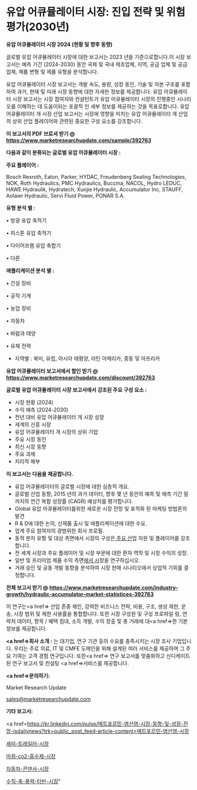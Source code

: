 # 유압 어큐뮬레이터 시장: 진입 전략 및 위험 평가(2030년)

<strong>유압 어큐뮬레이터 시장 2024 (현황 및 향후 동향)</strong>

글로벌 유압 어큐뮬레이터 시장에 대한 보고서는 2023 년을 기준으로합니다.이 시장 보고서는 예측 기간 (2024-2030) 동안 국제 및 국내 제조업체, 지역, 공급 업체 및 공급 업체, 제품 변형 및 제품 유형을 분석합니다.

유압 어큐뮬레이터 시장 보고서는 개발 속도, 용량, 성장 동인, 기술 및 자본 구조를 포함하여 과거, 현재 및 미래 시장 동향에 대한 자세한 정보를 제공합니다. 유압 어큐뮬레이터 시장 보고서는 시장 참여자와 컨설턴트가 유압 어큐뮬레이터 시장의 진행중인 시나리오를 이해하는 데 도움이되는 포괄적 인 세부 정보를 제공하는 것을 목표로합니다. 유압 어큐뮬레이터 개 시장 산업 보고서는 시장에 영향을 미치는 유압 어큐뮬레이터 개 산업의 상위 산업 플레이어와 관련된 중요한 구성 요소를 강조합니다.



<strong>이 보고서의 PDF 브로셔 받기 @ <a href=https://www.marketresearchupdate.com/sample/392763>https://www.marketresearchupdate.com/sample/392763</a></strong>



<strong>다음과 같이 분류되는 글로벌 유압 어큐뮬레이터 시장 :</strong>



<strong>주요 플레이어 :</strong>

Bosch Rexroth, Eaton, Parker, HYDAC, Freudenberg Sealing Technologies, NOK, Roth Hydraulics, PMC Hydraulics, Buccma, NACOL, Hydro LEDUC, HAWE Hydraulik, Hydratech, Xunjie Hydraulic, Accumulator Inc, STAUFF, Aolaier Hydraulic, Servi Fluid Power, PONAR S.A.



<strong>유형 분석 별 :</strong>

• 방광 유압 축적기

• 피스톤 유압 축적기

• 다이어프램 유압 축합기

• 다른



<strong>애플리케이션 분석 별 :</strong>

• 건설 장비

• 공작 기계

• 농업 장비

• 자동차

• 바람과 태양

• 유체 전력

<ul>
  <li>지역별 : 북미, 유럽, 아시아 태평양, 라틴 아메리카, 중동 및 아프리카</li>
</ul>


<strong>유압 어큐뮬레이터 보고서에서 할인 받기 @ <a href=https://www.marketresearchupdate.com/discount/392763>https://www.marketresearchupdate.com/discount/392763</a></strong>



<strong>글로벌 유압 어큐뮬레이터 시장 보고서에서 강조된 주요 구성 요소 :</strong>
<ul>
  <li>시장 현황 (2024)</li>
  <li>수익 예측 (2024-2030)</li>
  <li>전년 대비 유압 어큐뮬레이터 개 시장 성장</li>
  <li>세계의 신흥 시장</li>
  <li>유압 어큐뮬레이터 개 시장의 상위 기업</li>
  <li>주요 시장 동인</li>
  <li>최신 시장 동향</li>
  <li>주요 과제</li>
  <li>지리적 해부</li>
</ul>


<strong>이 보고서는 다음을 제공합니다.</strong>
<ul>
  <li>유압 어큐뮬레이터의 글로벌 시장에 대한 심층적 개요.</li>
  <li>글로벌 산업 동향, 2015 년의 과거 데이터, 향후 몇 년 동안의 예측 및 예측 기간 말까지의 연간 복합 성장률 (CAGR) 예상치를 평가합니다.</li>
  <li>Global 유압 어큐뮬레이터를위한 새로운 시장 전망 및 표적화 된 마케팅 방법론의 발견</li>
  <li>R &amp; D에 대한 논의, 신제품 출시 및 애플리케이션에 대한 수요.</li>
  <li>업계 주요 참여자의 광범위한 회사 프로필.</li>
  <li>동적 분자 유형 및 대상 측면에서 시장의 구성은<a href=> 주요 산</a>업 자원 및 플레이어를 강조합니다.</li>
  <li>전 세계 시장과 주요 플레이어 및 시장 부문에 대한 환자 역학 및 시장 수익의 성장.</li>
  <li>일반 및 프리미엄 제품 수익 측면<a href=>에서 시</a>장을 연구하십시오.</li>
  <li>거래 승인 및 공동 개발 동향을 분석하여 시장 판매 시나리오에서 상업적 기회를 결정합니다.</li>
</ul>



<strong>전체 보고서 받기 @ <a href=https://www.marketresearchupdate.com/industry-growth/hydraulic-accumulator-market-statistices-392763>https://www.marketresearchupdate.com/industry-growth/hydraulic-accumulator-market-statistices-392763</a></strong>

이 연구는<a href=> 산업 존중</a> 체인, 강력한 비즈니스 전략, 비용, 구조, 생성 제한, 운송, 시장 범위 및 제한 사용률을 통합합니다. 또한 시장 구성원 및 구성 프로파일 링, 연락처 데이터, 항목 / 혜택 침대, 소득 개발, 수익 창출 및 총 거래에 대<a href=>한 기본 </a>정보를 제공합니다.



<strong><a href=>회사 소</a>개 :</strong>
는 대기업, 연구 기관 등의 수요를 충족시키는 시장 조사 기업입니다. 우리는 주로 의료, IT 및 CMFE 도메인을 위해 설계된 여러 서비스를 제공하며 그 주요 기여는 고객 경험 연구입니다. 또한<a href=> 연구 보</a>고서를 맞춤화하고 신디케이트 된 연구 보고서 및 컨설팅 <a href=>서비스</a>를 제공합니다.



<strong><a href=>문의하기:</a></strong>

Market Research Update

sales@marketresearchupdate.com



<strong>기타 보고서:</strong>

<a href=https://kr.linkedin.com/pulse/메트포르민-염산염-시장-동향-및-성장-전망-isdailynews?trk=public_post_feed-article-content>메트포르민-염산염-시장</a>

<a href=https://www.linkedin.com/pulse/세미-트레일러-시장-동향-및-성장-전망-survey-savvy-insights-360-analysis/>세미-트레일러-시장</a>

<a href=https://www.linkedin.com/pulse/마취-co2-흡수제-시장-세분화-연구-및-목표-고객2029년-nklcf/>마취-co2-흡수제-시장</a>

<a href=https://www.linkedin.com/pulse/자동차-콘덴서-시장-세분화-연구-및-목표-고객2029년-isdailynews-z0drf/>자동차-콘덴서-시장</a>

<a href=https://www.linkedin.com/pulse/수직-축-풍력-터빈-시장-진입-전략-및-위험-평가2030년-trendsetters-talk-360-analysis-bewuf/>수직-축-풍력-터빈-시장</a>"

